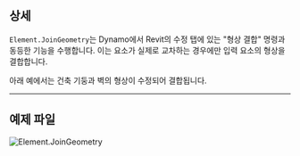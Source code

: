 ## 상세
`Element.JoinGeometry`는 Dynamo에서 Revit의 수정 탭에 있는 "형상 결합" 명령과 동등한 기능을 수행합니다. 이는 요소가 실제로 교차하는 경우에만 입력 요소의 형상을 결합합니다.

아래 예에서는 건축 기둥과 벽의 형상이 수정되어 결합됩니다.
___
## 예제 파일

![Element.JoinGeometry](./Revit.Elements.Element.JoinGeometry_img.jpg)
